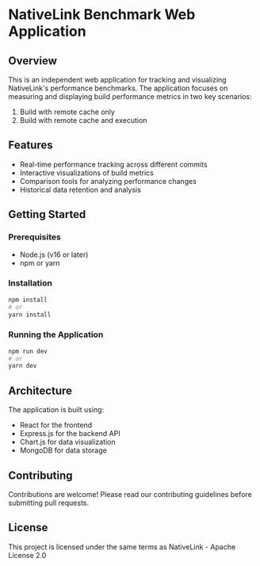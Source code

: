 # NativeLink Benchmark Web Application

## Overview
This is an independent web application for tracking and visualizing NativeLink's performance benchmarks. The application focuses on measuring and displaying build performance metrics in two key scenarios:

1. Build with remote cache only
2. Build with remote cache and execution

## Features
- Real-time performance tracking across different commits
- Interactive visualizations of build metrics
- Comparison tools for analyzing performance changes
- Historical data retention and analysis

## Getting Started

### Prerequisites
- Node.js (v16 or later)
- npm or yarn

### Installation
```bash
npm install
# or
yarn install
```

### Running the Application
```bash
npm run dev
# or
yarn dev
```

## Architecture
The application is built using:
- React for the frontend
- Express.js for the backend API
- Chart.js for data visualization
- MongoDB for data storage

## Contributing
Contributions are welcome! Please read our contributing guidelines before submitting pull requests.

## License
This project is licensed under the same terms as NativeLink - Apache License 2.0